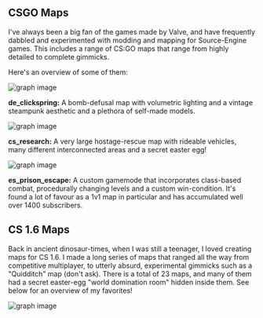 ## CSGO Maps

I've always been a big fan of the games made by Valve, and have frequently dabbled and experimented with modding and mapping for Source-Engine games. This includes a range of CS:GO maps that range from highly detailed to complete gimmicks.

Here's an overview of some of them:

![graph image](config/projects/csmaps/de_clickspring.png)

**de_clickspring:** A bomb-defusal map with volumetric lighting and a vintage steampunk aesthetic and a plethora of self-made models.

![graph image](config/projects/csmaps/cs_research.png)

**cs_research:** A very large hostage-rescue map with rideable vehicles, many different interconnected areas and a secret easter egg!

![graph image](config/projects/csmaps/es_prison_escape.png)

**es_prison_escape:** A custom gamemode that incorporates class-based combat, procedurally changing levels and a custom win-condition. It's found a lot of favour as a 1v1 map in particular and has accumulated well over 1400 subscribers.

<!--
![graph image](config/projects/csmaps/fy_schoolconspiracy.png)

**fy_schoolconspiracy:** On the surface just a regular map of a school building, but by unlocking several secrets and solving some environmental puzzles, the player can enter a hidden "world domination room" and launch a missile. 200+ subscribers.
-->

## CS 1.6 Maps

Back in ancient dinosaur-times, when I was still a teenager, I loved creating maps for CS 1.6. I made a long series of maps that ranged all the way from competitive multiplayer, to utterly absurd, experimental gimmicks such as a "Quidditch" map (don't ask). There is a total of 23 maps, and many of them had a secret easter-egg "world domination room" hidden inside them. See below for an overview of my favorites!

![graph image](config/projects/csmaps/cs16_maps.png)